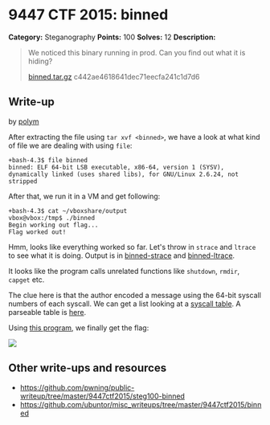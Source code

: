 # 9447 CTF 2015: binned

**Category:** Steganography
**Points:** 100
**Solves:** 12
**Description:**

>  We noticed this binary running in prod. Can you find out what it is hiding?
> 
> [binned.tar.gz](./binned-c442ae4618641dec71eecfa241c1d7d6.tar.gz)  c442ae4618641dec71eecfa241c1d7d6


## Write-up

by [polym](https://github.com/abpolym)

After extracting the file using `tar xvf <binned>`, we have a look at what kind of file we are dealing with using `file`:

	+bash-4.3$ file binned
	binned: ELF 64-bit LSB executable, x86-64, version 1 (SYSV), dynamically linked (uses shared libs), for GNU/Linux 2.6.24, not stripped

After that, we run it in a VM and get following:

	+bash-4.3$ cat ~/vboxshare/output 
	vbox@vbox:/tmp$ ./binned 
	Begin working out flag...
	Flag worked out!

Hmm, looks like everything worked so far. Let's throw in `strace` and `ltrace` to see what it is doing. Output is in [binned-strace](./binned-strace) and [binned-ltrace](./binned-ltrace).

It looks like the program calls unrelated functions like `shutdown`, `rmdir`, `capget` etc.

The clue here is that the author encoded a message using the 64-bit syscall numbers of each syscall.
We can get a list looking at a [syscall table](http://lxr.free-electrons.com/source/arch/x86/syscalls/syscall_64.tbl?v=3.14).
A parseable table is [here](./syscall-64.list).

Using [this program](./syscall-stego.py), we finally get the flag:

![](./flag.png)


## Other write-ups and resources

* <https://github.com/pwning/public-writeup/tree/master/9447ctf2015/steg100-binned>
* <https://github.com/ubuntor/misc_writeups/tree/master/9447ctf2015/binned>

